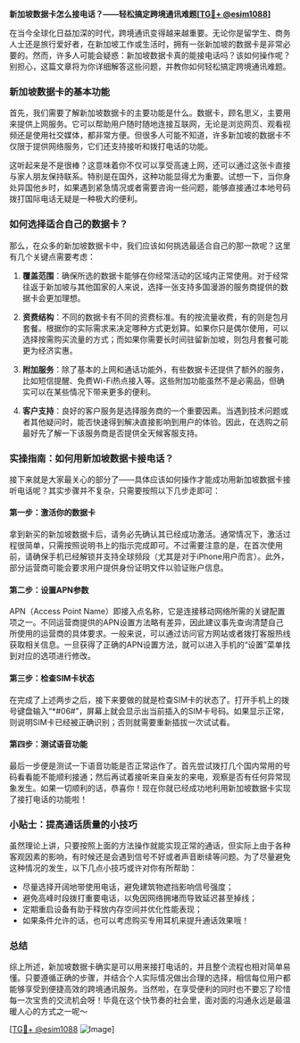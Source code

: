 **新加坡数据卡怎么接电话？——轻松搞定跨境通讯难题[[TG💪+ @esim1088](https://t.me/s/esim1088)]**

在当今全球化日益加深的时代，跨境通讯变得越来越重要。无论你是留学生、商务人士还是旅行爱好者，在新加坡工作或生活时，拥有一张新加坡的数据卡是非常必要的。然而，许多人可能会疑惑：新加坡数据卡真的能接电话吗？该如何操作呢？别担心，这篇文章将为你详细解答这些问题，并教你如何轻松搞定跨境通讯难题。

### 新加坡数据卡的基本功能

首先，我们需要了解新加坡数据卡的主要功能是什么。数据卡，顾名思义，主要用来提供上网服务。它可以帮助用户随时随地连接互联网，无论是浏览网页、观看视频还是使用社交媒体，都非常方便。但很多人可能不知道，许多新加坡的数据卡不仅限于提供网络服务，它们还支持接听和拨打电话的功能。

这听起来是不是很棒？这意味着你不仅可以享受高速上网，还可以通过这张卡直接与家人朋友保持联系。特别是在国外，这种功能显得尤为重要。试想一下，当你身处异国他乡时，如果遇到紧急情况或者需要咨询一些问题，能够直接通过本地号码拨打国际电话无疑是一种极大的便利。

### 如何选择适合自己的数据卡？

那么，在众多的新加坡数据卡中，我们应该如何挑选最适合自己的那一款呢？这里有几个关键点需要考虑：

1. **覆盖范围**：确保所选的数据卡能够在你经常活动的区域内正常使用。对于经常往返于新加坡与其他国家的人来说，选择一张支持多国漫游的服务商提供的数据卡会更加理想。
   
2. **资费结构**：不同的数据卡有不同的资费标准。有的按流量收费，有的则是包月套餐。根据你的实际需求来决定哪种方式更划算。如果你只是偶尔使用，可以选择按需购买流量的方式；而如果你需要长时间驻留新加坡，则包月套餐可能更为经济实惠。

3. **附加服务**：除了基本的上网和通话功能外，有些数据卡还提供了额外的服务，比如短信提醒、免费Wi-Fi热点接入等。这些附加功能虽然不是必需品，但确实可以在某些情况下带来更多的便利。

4. **客户支持**：良好的客户服务是选择服务商的一个重要因素。当遇到技术问题或者其他疑问时，能否快速得到解决直接影响到用户的体验。因此，在选购之前最好先了解一下该服务商是否提供全天候客服支持。

### 实操指南：如何用新加坡数据卡接电话？

接下来就是大家最关心的部分了——具体应该如何操作才能成功用新加坡数据卡接听电话呢？其实步骤并不复杂，只需要按照以下几步走即可：

#### 第一步：激活你的数据卡
拿到新买的新加坡数据卡后，请务必先确认其已经成功激活。通常情况下，激活过程很简单，只需按照说明书上的指示完成即可。不过需要注意的是，在首次使用前，请确保手机已经解锁并支持全球频段（尤其是对于iPhone用户而言）。此外，部分运营商可能会要求用户提供身份证明文件以验证账户信息。

#### 第二步：设置APN参数
APN（Access Point Name）即接入点名称，它是连接移动网络所需的关键配置项之一。不同运营商提供的APN设置方法略有差异，因此建议事先查询清楚自己所使用的运营商的具体要求。一般来说，可以通过访问官方网站或者拨打客服热线获取相关信息。一旦获得了正确的APN设置方法，就可以进入手机的“设置”菜单找到对应的选项进行修改。

#### 第三步：检查SIM卡状态
在完成了上述两步之后，接下来要做的就是检查SIM卡的状态了。打开手机上的拨号键盘输入“*#06#”，屏幕上就会显示出当前插入的SIM卡号码。如果显示正常，则说明SIM卡已经被正确识别；否则就需要重新插拔一次试试看。

#### 第四步：测试语音功能
最后一步便是测试一下语音功能是否正常运作了。首先尝试拨打几个国内常用的号码看看能不能顺利接通；然后再试着接听来自亲友的来电，观察是否有任何异常现象发生。如果一切顺利的话，恭喜你！现在你就已经成功地利用新加坡数据卡实现了接打电话的功能啦！

### 小贴士：提高通话质量的小技巧
虽然理论上讲，只要按照上面的方法操作就能实现正常的通话，但实际上由于各种客观因素的影响，有时候还是会遇到信号不好或者声音断续等问题。为了尽量避免这种情况的发生，以下几点小技巧或许对你有所帮助：
- 尽量选择开阔地带使用电话，避免建筑物遮挡影响信号强度；
- 避免高峰时段拨打重要电话，以免因网络拥堵而导致延迟甚至掉线；
- 定期重启设备有助于释放内存空间并优化性能表现；
- 如果条件允许的话，也可以考虑购买专用耳机来提升通话效果哦！

### 总结

综上所述，新加坡数据卡确实是可以用来接打电话的，并且整个流程也相对简单易懂。只要遵循正确的步骤，并结合个人实际情况做出合理的选择，相信每位用户都能够享受到便捷高效的跨境通讯服务。当然啦，在享受便利的同时也不要忘了珍惜每一次宝贵的交流机会呀！毕竟在这个快节奏的社会里，面对面的沟通永远是最温暖人心的方式之一呢～

[[TG💪+ @esim1088](https://t.me/s/esim1088) ![Image](https://i.postimg.cc/4NQfJmqS/Snipaste-2025-05-13-00-14-12.png)]